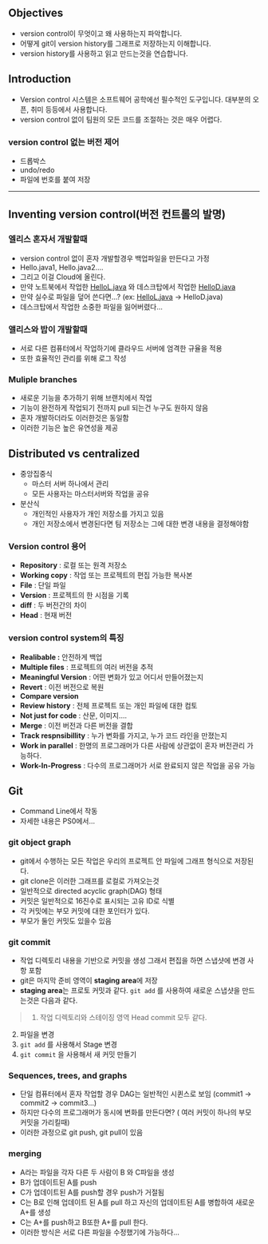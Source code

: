 ## Objectives

- version control이 무엇이고 왜 사용하는지 파악합니다.
- 어떻게 git이 version history를 그래프로 저장하는지 이해합니다.
- version history를 사용하고 읽고 만드는것을 연습합니다.

## Introduction

- Version control 시스템은 소프트웨어 공학에선 필수적인 도구입니다. 대부분의 오픈, 취미 등등에서 사용합니다.
- version control 없이 팀원의 모든 코드를 조절하는 것은 매우 어렵다.

### version control 없는 버전 제어

- 드롭박스
- undo/redo
- 파일에 번호를 붙여 저장

---

## Inventing version control(버전 컨트롤의 발명)

### 엘리스 혼자서 개발할때

- version control 없이 혼자 개발할경우 백업파일을 만든다고 가정
- Hello.java1, Hello.java2….
- 그리고 이걸 Cloud에 올린다.
- 만약 노트북에서 작업한 [HelloL.java](http://HelloL.java) 와 데스크탑에서 작업한 [HelloD.java](http://HelloD.java)
- 만약 실수로 파일을 덮어 쓴다면…? (ex: [HelloL.java](http://HelloL.java) → HelloD.java)
- 데스크탑에서 작업한 소중한 파일을 잃어버렸다…

### 앨리스와 밥이 개발할때

- 서로 다른 컴퓨터에서 작업하기에 클라우드 서버에 엄격한 규율을 적용
- 또한 효율적인 관리를 위해 로그 작성

### Muliple branches

- 새로운 기능을 추가하기 위해 브랜치에서 작업
- 기능이 완전하게 작업되기 전까지 pull 되는건 누구도 원하지 않음
- 혼자 개발하더라도 이러한것은 동일함
- 이러한 기능은 높은 유연성을 제공

## Distributed vs centralized

- 중앙집중식
    - 마스터 서버 하나에서 관리
    - 모든 사용자는 마스터서버와 작업을 공유
- 분산식
    - 개인적인 사용자가 개인 저장소를 가지고 있음
    - 개인 저장소에서 변경된다면 팀 저장소는 그에 대한 변경 내용을 결정해야함
    

### Version control 용어

- **Repository** : 로컬 또는 원격 저장소
- **Working copy** : 작업 또는 프로젝트의 편집 가능한 복사본
- **File** : 단일 파일
- **Version** : 프로젝트의 한 시점을 기록
- **diff** : 두 버전간의 차이
- **Head** : 현재 버전

### version control system의 특징

- **Realibable :** 안전하게 백업
- **Multiple files** : 프로젝트의 여러 버전을 추적
- **Meaningful Version** : 어떤 변화가 있고 어디서 만들어졌는지
- **Revert** : 이전 버전으로 복원
- **Compare version**
- **Review history** : 전체 프로젝트 또는 개인 파일에 대한 컴토
- **Not just for code** : 산문, 이미지….
- **Merge** : 이전 버전과 다른 버전을 결합
- **Track respnsibillity** : 누가 변화를 가지고, 누가 코드 라인을 만졌는지
- **Work in parallel** : 한명의 프로그래머가 다른 사람에 상관없이 혼자 버전관리 가능하다.
- **Work-In-Progress** : 다수의 프로그래머가 서로 완료되지 않은 작업을 공유 가능

## Git

- Command Line에서 작동
- 자세한 내용은 PS0에서…

### git object graph

- git에서 수행하는 모든 작업은 우리의 프로젝트 안 파일에 그래프 형식으로 저장된다.
- git clone은 이러한 그래프를 로컬로 가져오는것
- 일반적으로 directed acyclic graph(DAG) 형태
- 커밋은 일반적으로 16진수로 표시되는 고유 ID로 식별
- 각 커밋에는 부모 커밋에 대한 포인터가 있다.
- 부모가 둘인 커밋도 있을수 있음

### git commit

- 작업 디렉토리 내용을 기반으로 커밋을 생성 그래서 편집을 하면 스냅샷에 변경 사항 포함
- git은 마지막 준비 영역이 **staging area**에 저장
- **staging area**는 프로토 커밋과 같다. `git add` 를 사용하여 새로운 스냅샷을 만드는것은 다음과 같다.

> 1.  작업 디렉토리와 스테이징 영역 Head commit 모두 같다.
2. 파일을 변경
3. `git add` 를 사용해서 Stage 변경 
4. `git commit` 을 사용해서 새 커밋 만들기
> 

### Sequences, trees, and graphs

- 단일 컴퓨터에서 혼자 작업할 경우 DAG는 일반적인 시퀸스로 보임 (commit1 → commit2 → commit3…)
- 하지만 다수의 프로그래머가 동시에 변화를 만든다면? ( 여러 커밋이 하나의 부모 커밋을 가리킬때)
- 이러한 과정으로 git push, git pull이 있음

### merging

- A라는 파일을 각자 다른 두 사람이 B 와 C파일을 생성
- B가 업데이트된 A를 push
- C가 업데이트된 A를 push할 경우 push가 거절됨
- C는 B로 인해 업데이트 된 A를 pull 하고 자신의 업데이트된 A를 병합하여 새로운 A+를 생성
- C는 A+를 push하고 B또한 A+를 pull 한다.
- 이러한 방식은 서로 다른 파일을 수정했기에 가능하다…
